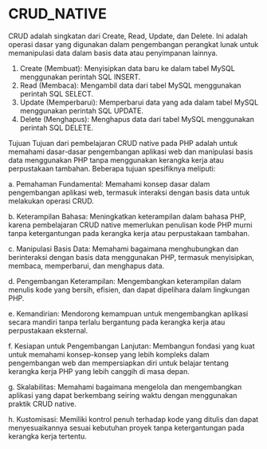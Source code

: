 # CRUD_NATIVE

CRUD adalah singkatan dari Create, Read, Update, dan Delete. Ini adalah operasi dasar yang digunakan dalam pengembangan perangkat lunak untuk memanipulasi data dalam basis data atau penyimpanan lainnya.

1. Create (Membuat): Menyisipkan data baru ke dalam tabel MySQL menggunakan perintah SQL INSERT.
2. Read (Membaca): Mengambil data dari tabel MySQL menggunakan perintah SQL SELECT.
3. Update (Memperbarui): Memperbarui data yang ada dalam tabel MySQL menggunakan perintah SQL UPDATE.
4. Delete (Menghapus): Menghapus data dari tabel MySQL menggunakan perintah SQL DELETE.

Tujuan
Tujuan dari pembelajaran CRUD native pada PHP adalah untuk memahami dasar-dasar pengembangan aplikasi web dan manipulasi basis data menggunakan PHP tanpa menggunakan kerangka kerja atau perpustakaan tambahan. Beberapa tujuan spesifiknya meliputi:

a. Pemahaman Fundamental: Memahami konsep dasar dalam pengembangan aplikasi web, termasuk interaksi dengan basis data untuk melakukan operasi CRUD.

b. Keterampilan Bahasa: Meningkatkan keterampilan dalam bahasa PHP, karena pembelajaran CRUD native memerlukan penulisan kode PHP murni tanpa ketergantungan pada kerangka kerja atau perpustakaan tambahan.

c. Manipulasi Basis Data: Memahami bagaimana menghubungkan dan berinteraksi dengan basis data menggunakan PHP, termasuk menyisipkan, membaca, memperbarui, dan menghapus data.

d. Pengembangan Keterampilan: Mengembangkan keterampilan dalam menulis kode yang bersih, efisien, dan dapat dipelihara dalam lingkungan PHP.

e. Kemandirian: Mendorong kemampuan untuk mengembangkan aplikasi secara mandiri tanpa terlalu bergantung pada kerangka kerja atau perpustakaan eksternal.

f. Kesiapan untuk Pengembangan Lanjutan: Membangun fondasi yang kuat untuk memahami konsep-konsep yang lebih kompleks dalam pengembangan web dan mempersiapkan diri untuk belajar tentang kerangka kerja PHP yang lebih canggih di masa depan.

g. Skalabilitas: Memahami bagaimana mengelola dan mengembangkan aplikasi yang dapat berkembang seiring waktu dengan menggunakan praktik CRUD native.

h. Kustomisasi: Memiliki kontrol penuh terhadap kode yang ditulis dan dapat menyesuaikannya sesuai kebutuhan proyek tanpa ketergantungan pada kerangka kerja tertentu.